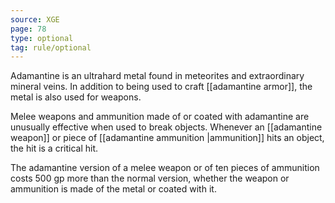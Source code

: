 ```yaml
---
source: XGE
page: 78
type: optional
tag: rule/optional
---
```


Adamantine is an ultrahard metal found in meteorites and extraordinary mineral veins. In addition to being used to craft [[adamantine armor]], the metal is also used for weapons.

Melee weapons and ammunition made of or coated with adamantine are unusually effective when used to break objects. Whenever an [[adamantine weapon]] or piece of [[adamantine ammunition \|ammunition]] hits an object, the hit is a critical hit.

The adamantine version of a melee weapon or of ten pieces of ammunition costs 500 gp more than the normal version, whether the weapon or ammunition is made of the metal or coated with it.

